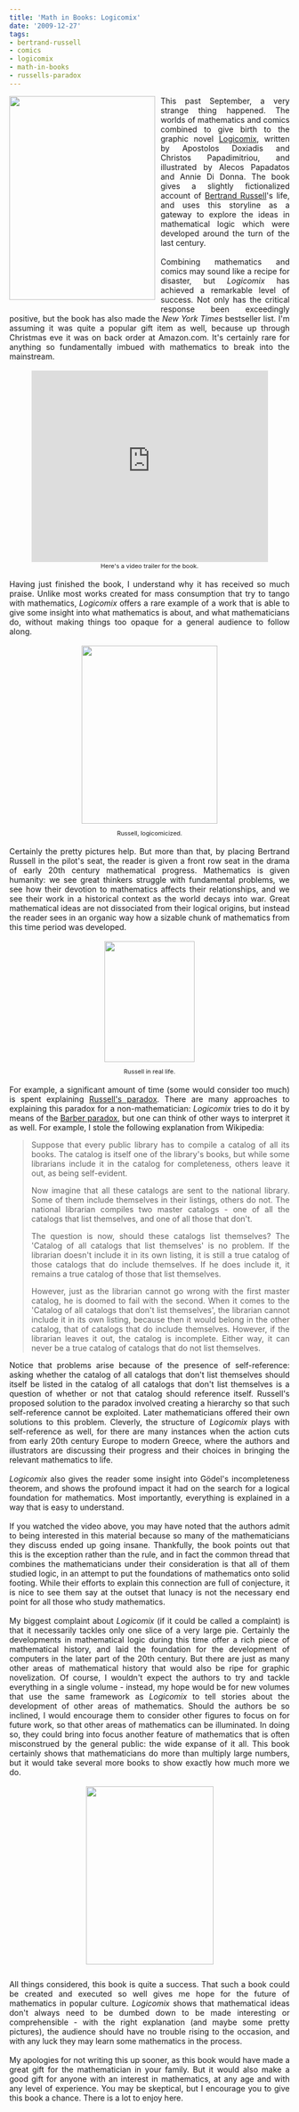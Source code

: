 ```yaml
---
title: 'Math in Books: Logicomix'
date: '2009-12-27'
tags:
- bertrand-russell
- comics
- logicomix
- math-in-books
- russells-paradox
---
```


<div style="text-align: justify;"><a onblur="try {parent.deselectBloggerImageGracefully();} catch(e) {}" href="http://upload.wikimedia.org/wikipedia/en/6/60/Logicomix_cover.jpg"><img style="margin: 0pt 10px 10px 0pt; float: left; cursor: pointer; width: 262px; height: 366px;" src="http://upload.wikimedia.org/wikipedia/en/6/60/Logicomix_cover.jpg" alt="" border="0" /></a>This past September, a very strange thing happened.  The worlds of mathematics and comics combined to give birth to the graphic novel <a href="http://www.logicomix.com/en/">Logicomix</a>, written by Apostolos Doxiadis and Christos Papadimitriou, and illustrated by Alecos Papadatos and Annie Di Donna.  The book gives a slightly fictionalized account of <a href="http://en.wikipedia.org/wiki/Bertrand_Russell">Bertrand Russell</a>'s life, and uses this storyline as a gateway to explore the ideas in mathematical logic which were developed around the turn of the last century.<br /></div><br /><div style="text-align: justify;">Combining mathematics and comics may sound like a recipe for disaster, but <span style="font-style: italic;">Logicomix</span> has achieved a remarkable level of success.  Not only has the critical response been exceedingly positive, but the book has also made the <span style="font-style: italic;">New York Times</span> bestseller list.  I'm assuming it was quite a popular gift item as well, because up through Christmas eve it was on back order at Amazon.com.  It's certainly rare for anything so fundamentally imbued with mathematics to break into the mainstream.<br /><br /><center><object height="344" width="425"><param name="movie" value="http://www.youtube.com/v/XebglmXrgEc&amp;hl=en_US&amp;fs=1&amp;"><param name="allowFullScreen" value="true"><param name="allowscriptaccess" value="always"><embed src="http://www.youtube.com/v/XebglmXrgEc&amp;hl=en_US&amp;fs=1&amp;" type="application/x-shockwave-flash" allowscriptaccess="always" allowfullscreen="true" height="344" width="425"></embed></object><br /><span style="font-size:78%;">Here's a video trailer for the book.</span></center><br />Having just finished the book, I understand why it has received so much praise.  Unlike most works created for mass consumption that try to tango with mathematics, <span style="font-style: italic;">Logicomix</span> offers a rare example of a work that is able to give some insight into what mathematics is about, and what mathematicians do, without making things too opaque for a general audience to follow along.<br /><br /><div style="text-align: center;"><a onblur="try {parent.deselectBloggerImageGracefully();} catch(e) {}" href="http://4.bp.blogspot.com/_fM0L9abY3bo/SzePcnEgl3I/AAAAAAAAATw/TLW48-F9lPM/s1600-h/Bertrand_Russell.JPG"><img style="margin: 0px auto 10px; display: block; text-align: center; cursor: pointer; width: 244px; height: 320px;" src="http://4.bp.blogspot.com/_fM0L9abY3bo/SzePcnEgl3I/AAAAAAAAATw/TLW48-F9lPM/s320/Bertrand_Russell.JPG" alt="" id="BLOGGER_PHOTO_ID_5419958398250686322" border="0" /></a><span style="font-size:78%;">Russell, logicomicized.</span><br /></div><br />Certainly the pretty pictures help.  But more than that, by placing Bertrand Russell in the pilot's seat, the reader is given a front row seat in the drama of early 20th century mathematical progress.  Mathematics is given humanity: we see great thinkers struggle with fundamental problems, we see how their devotion to mathematics affects their relationships, and we see their work in a historical context as the world decays into war.  Great mathematical ideas are not dissociated from their logical origins, but instead the reader sees in an organic way how a sizable chunk of mathematics from this time period was developed.<br /><br /><div style="text-align: center;"><a onblur="try {parent.deselectBloggerImageGracefully();} catch(e) {}" href="http://upload.wikimedia.org/wikipedia/commons/d/da/Bertrand_Russell_1950.jpg"><img style="margin: 0px auto 10px; display: block; text-align: center; cursor: pointer; width: 162px; height: 217px;" src="http://upload.wikimedia.org/wikipedia/commons/d/da/Bertrand_Russell_1950.jpg" alt="" border="0" /></a><span style="font-size:78%;">Russell in real life.<br /></span></div><br />For example, a significant amount of time (some would consider too much) is spent explaining <a href="http://en.wikipedia.org/wiki/Russell%27s_paradox">Russell's paradox</a>.  There are many approaches to explaining this paradox for a non-mathematician: <span style="font-style: italic;">Logicomix</span> tries to do it by means of the <a href="http://en.wikipedia.org/wiki/Barber_paradox">Barber paradox</a>, but one can think of other ways to interpret it as well.  For example, I stole the following explanation from Wikipedia:<br /><p></p><blockquote><p>Suppose that every public library has to compile a catalog of all its books. The catalog is itself one of the library's books, but while some librarians include it in the catalog for completeness, others leave it out, as being self-evident.</p> <p>Now imagine that all these catalogs are sent to the national library. Some of them include themselves in their listings, others do not. The national librarian compiles two master catalogs - one of all the catalogs that list themselves, and one of all those that don't.</p> <p>The question is now, should these catalogs list themselves? The 'Catalog of all catalogs that list themselves' is no problem. If the librarian doesn't include it in its own listing, it is still a true catalog of those catalogs that do include themselves. If he does include it, it remains a true catalog of those that list themselves.</p> <p>However, just as the librarian cannot go wrong with the first master catalog, he is doomed to fail with the second. When it comes to the 'Catalog of all catalogs that don't list themselves', the librarian cannot include it in its own listing, because then it would belong in the other catalog, that of catalogs that do include themselves. However, if the librarian leaves it out, the catalog is incomplete. Either way, it can never be a true catalog of catalogs that do not list themselves.</p></blockquote><p></p><div style="text-align: justify;">Notice that problems arise because of the presence of self-reference: asking whether the catalog of all catalogs that don't list themselves should itself be listed in the catalog of all catalogs that don't list themselves is a question of whether or not that catalog should reference itself.  Russell's proposed solution to the paradox involved creating a hierarchy so that such self-reference cannot be exploited.  Later mathematicians offered their own solutions to this problem.  Cleverly, the structure of <span style="font-style: italic;">Logicomix</span> plays with self-reference as well, for there are many instances when the action cuts from early 20th century Europe to modern Greece, where the authors and illustrators are discussing their progress and their choices in bringing the relevant mathematics to life.<br /><br /><i>Logicomix</i> also gives the reader some insight into Gödel's incompleteness theorem, and shows the profound impact it had on the search for a logical foundation for mathematics.  Most importantly, everything is explained in a way that is easy to understand.<br /><br />If you watched the video above, you may have noted that the authors admit to being interested in this material because so many of the mathematicians they discuss ended up going insane.  Thankfully, the book points out that this is the exception rather than the rule, and in fact the common thread that combines the mathematicians under their consideration is that all of them studied logic, in an attempt to put the foundations of mathematics onto solid footing.  While their efforts to explain this connection are full of conjecture, it is nice to see them say at the outset that lunacy is not the necessary end point for all those who study mathematics.<br /><br />My biggest complaint about <span style="font-style: italic;">Logicomix</span> (if it could be called a complaint) is that it necessarily tackles only one slice of a very large pie.  Certainly the developments in mathematical logic during this time offer a rich piece of mathematical history, and laid the foundation for the development of computers in the later part of the 20th century.  But there are just as many other areas of mathematical history that would also be ripe for graphic novelization.  Of course, I wouldn't expect the authors to try and tackle everything in a single volume - instead, my hope would be for new volumes that use the same framework as <span style="font-style: italic;">Logicomix</span> to tell stories about the development of other areas of mathematics.  Should the authors be so inclined, I would encourage them to consider other figures to focus on for future work, so that other areas of mathematics can be illuminated.  In doing so, they could bring into focus another feature of mathematics that is often misconstrued by the general public: the wide expanse of it all.  This book certainly shows that mathematicians do more than multiply large numbers, but it would take several more books to show exactly how much more we do.<br /><br /><a onblur="try {parent.deselectBloggerImageGracefully();} catch(e) {}" href="http://1.bp.blogspot.com/_fM0L9abY3bo/Szeh3EqvgzI/AAAAAAAAAT4/icLqJNZwgF0/s1600-h/logicomix-cover.jpg"><img style="margin: 0px auto 10px; display: block; text-align: center; cursor: pointer; width: 229px; height: 320px;" src="http://1.bp.blogspot.com/_fM0L9abY3bo/Szeh3EqvgzI/AAAAAAAAAT4/icLqJNZwgF0/s320/logicomix-cover.jpg" alt="" id="BLOGGER_PHOTO_ID_5419978644081574706" border="0" /></a><br />All things considered, this book is quite a success.  That such a book could be created and executed so well gives me hope for the future of mathematics in popular culture.  <span style="font-style: italic;">Logicomix</span> shows that mathematical ideas don't always need to be dumbed down to be made interesting or comprehensible - with the right explanation (and maybe some pretty pictures), the audience should have no trouble rising to the occasion, and with any luck they may learn some mathematics in the process. <br /><br />My apologies for not writing this up sooner, as this book would have made a great gift for the mathematician in your family.  But it would also make a good gift for anyone with an interest in mathematics, at any age and with any level of experience.  You may be skeptical, but I encourage you to give this book a chance.  There is a lot to enjoy here.<br /></div></div>
